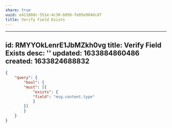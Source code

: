 ```yaml
---
share: true
uuid: e41180dc-551e-4c30-b056-fe05e984dcd7
title: Verify Field Exists
---
```

---
id: RMYYOkLenrE1JbMZkh0vg
title: Verify Field Exists
desc: ''
updated: 1633884860486
created: 1633824688832
---

``` json
{
    "query": {
        "bool": {
        "must": [{
            "exists": {
            "field": "msg.content.type"
            }
        }]
        }
    }
}
```
